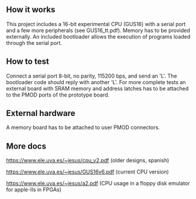 <!---

This file is used to generate your project datasheet. Please fill in the information below and delete any unused
sections.

You can also include images in this folder and reference them in the markdown. Each image must be less than
512 kb in size, and the combined size of all images must be less than 1 MB.
-->

## How it works

This project includes a 16-bit experimental CPU (GUS16) with a serial port and a few more peripherals (see GUS16_tt.pdf). Memory has to be provided externally. An included bootloader allows the execution of programs loaded through the serial port.

## How to test

Connect a serial port 8-bit, no parity, 115200 bps, and send an 'L'. The bootloader code should reply with another 'L'.
For more complete tests an external board with SRAM memory and address latches has to be attached to the PMOD ports of the prototype board.

## External hardware

A memory board has to be attached to user PMOD connectors.

## More docs
https://www.ele.uva.es/~jesus/cpu_v2.pdf  (older designs, spanish)

https://www.ele.uva.es/~jesus/GUS16v6.pdf (current CPU version)

https://www.ele.uva.es/~jesus/a2.pdf      (CPU usage in a floppy disk emulator for apple-IIs in FPGAs)

